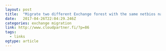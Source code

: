 ```yaml
---
layout: post 
title:  "Migrate two different Exchange forest with the same netbios name to Office 365 with dirsync. – &lt;Unlock things releated to Microsoft And some other companies on the side/&gt;" 
date:   2017-04-26T22:04:29.246Z 
categories: exchange migration
link: http://www.cloudpartner.fi/?p=86 
tags:
  - links
ogtype: article 
---
```


